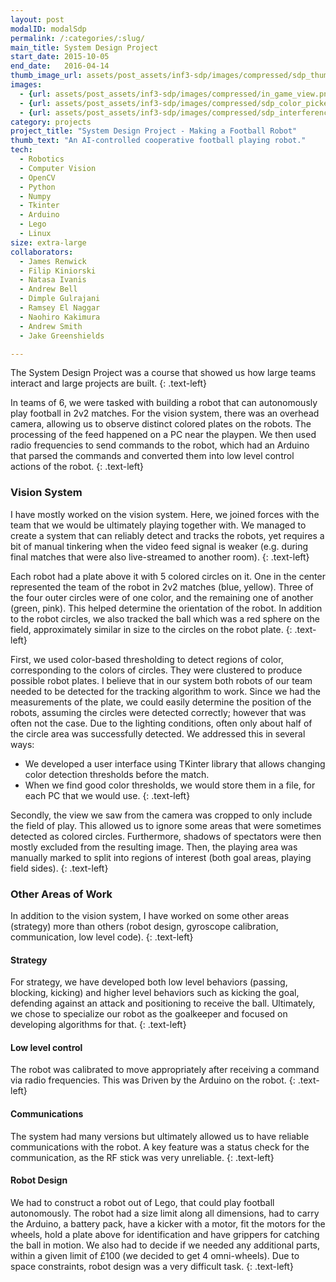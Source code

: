 ```yaml
---
layout: post
modalID: modalSdp
permalink: /:categories/:slug/
main_title: System Design Project
start_date: 2015-10-05
end_date:   2016-04-14
thumb_image_url: assets/post_assets/inf3-sdp/images/compressed/sdp_thumbnail.png
images:
  - {url: assets/post_assets/inf3-sdp/images/compressed/in_game_view.png, caption: "The usual view as seen during a robot game for the operator. Robots that are detected have their orientation shown. Rectangles represent threat (red) and defense zones (black).", id: sdp_in_game}
  - {url: assets/post_assets/inf3-sdp/images/compressed/sdp_color_picker.png, caption: "Color picker available to the operator during the match. If needed, the operator can rebalance the color detection thresholds and generally observe the state of the robot.", id: sdp_color_picker}
  - {url: assets/post_assets/inf3-sdp/images/compressed/sdp_interference_example.png, caption: "Interference of the analogue camera, as seen during the development of the vision system.", id: sdp_interference_example}
category: projects
project_title: "System Design Project - Making a Football Robot"
thumb_text: "An AI-controlled cooperative football playing robot."
tech:
  - Robotics
  - Computer Vision
  - OpenCV
  - Python
  - Numpy
  - Tkinter
  - Arduino
  - Lego
  - Linux
size: extra-large
collaborators:
  - James Renwick
  - Filip Kiniorski
  - Natasa Ivanis
  - Andrew Bell
  - Dimple Gulrajani
  - Ramsey El Naggar
  - Naohiro Kakimura
  - Andrew Smith
  - Jake Greenshields

---
```


<div class="post-content-markdown">

The System Design Project was a course that showed us how large teams interact and large projects are built.
{: .text-left}

In teams of 6, we were tasked with building a robot that can autonomously play football in 2v2 matches. For the vision system, there was an overhead camera, allowing us to observe distinct colored plates on the robots. The processing of the feed happened on a PC near the playpen. We then used radio frequencies to send commands to the robot, which had an Arduino that parsed the commands and converted them into low level control actions of the robot.
{: .text-left}

### Vision System
I have mostly worked on the vision system. Here, we joined forces with the team that we would be ultimately playing together with. We managed to create a system that can reliably detect and tracks the robots, yet requires a bit of manual tinkering when the video feed signal is weaker (e.g. during final matches that were also live-streamed to another room).
{: .text-left}

Each robot had a plate above it with 5 colored circles on it. One in the center represented the team of the robot in 2v2 matches (blue, yellow). Three of the four outer circles were of one color, and the remaining one of another (green, pink). This helped determine the orientation of the robot. In addition to the robot circles, we also tracked the ball which was a red sphere on the field, approximately similar in size to the circles on the robot plate.
{: .text-left}

First, we used color-based thresholding to detect regions of color, corresponding to the colors of circles. They were clustered to produce possible robot plates. I believe that in our system both robots of our team needed to be detected for the tracking algorithm to work. Since we had the measurements of the plate, we could easily determine the position of the robots, assuming the circles were detected correctly; however that was often not the case. Due to the lighting conditions, often only about half of the circle area was successfully detected. We addressed this in several ways:
* We developed a user interface using TKinter library that allows changing color detection thresholds before the match.
* When we find good color thresholds, we would store them in a file, for each PC that we would use.
{: .text-left}

Secondly, the view we saw from the camera was cropped to only include the field of play. This allowed us to ignore some areas that were sometimes detected as colored circles. Furthermore, shadows of spectators were then mostly excluded from the resulting image. Then, the playing area was manually marked to split into regions of interest (both goal areas, playing field sides).
{: .text-left}

### Other Areas of Work
In addition to the vision system, I have worked on some other areas (strategy) more than others (robot design, gyroscope calibration, communication, low level code).
{: .text-left}

#### Strategy
For strategy, we have developed both low level behaviors (passing, blocking, kicking) and higher level behaviors such as kicking the goal, defending against an attack and positioning to receive the ball. Ultimately, we chose to specialize our robot as the goalkeeper and focused on developing algorithms for that.
{: .text-left}

#### Low level control
The robot was calibrated to move appropriately after receiving a command via radio frequencies. This was Driven by the Arduino on the robot.
{: .text-left}

#### Communications
The system had many versions but ultimately allowed us to have reliable communications with the robot. A key feature was a status check for the communication, as the RF stick was very unreliable.
{: .text-left}

#### Robot Design
We had to construct a robot out of Lego, that could play football autonomously. The robot had a size limit along all dimensions, had to carry the Arduino, a battery pack, have a kicker with a motor, fit the motors for the wheels, hold a plate above for identification and have grippers for catching the ball in motion. We also had to decide if we needed any additional parts, within a given limit of £100 (we decided to get 4 omni-wheels). Due to space constraints, robot design was a very difficult task.
{: .text-left}

</div>
